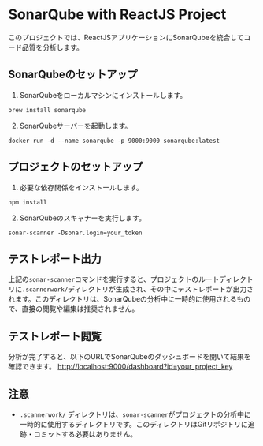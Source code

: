 # SonarQube with ReactJS Project

このプロジェクトでは、ReactJSアプリケーションにSonarQubeを統合してコード品質を分析します。

## SonarQubeのセットアップ

1. SonarQubeをローカルマシンにインストールします。

```
brew install sonarqube
```

2. SonarQubeサーバーを起動します。

```
docker run -d --name sonarqube -p 9000:9000 sonarqube:latest
```

## プロジェクトのセットアップ

1. 必要な依存関係をインストールします。

```
npm install
```

2. SonarQubeのスキャナーを実行します。

```
sonar-scanner -Dsonar.login=your_token
```

## テストレポート出力

上記の`sonar-scanner`コマンドを実行すると、プロジェクトのルートディレクトリに`.scannerwork/`ディレクトリが生成され、その中にテストレポートが出力されます。このディレクトリは、SonarQubeの分析中に一時的に使用されるもので、直接の閲覧や編集は推奨されません。

## テストレポート閲覧

分析が完了すると、以下のURLでSonarQubeのダッシュボードを開いて結果を確認できます。
[http://localhost:9000/dashboard?id=your_project_key](http://localhost:9000/dashboard?id=your_project_key)

## 注意

- `.scannerwork/` ディレクトリは、`sonar-scanner`がプロジェクトの分析中に一時的に使用するディレクトリです。このディレクトリはGitリポジトリに追跡・コミットする必要はありません。

